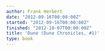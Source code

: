 ```yaml
---
author: Frank Herbert
date: "2012-09-16T00:00:00Z"
started: "2012-09-16T00:00:00Z"
finished: "2012-10-07T00:00:00Z"
title: 'Dune (Dune Chronicles, #1)'
type: book
---
```


